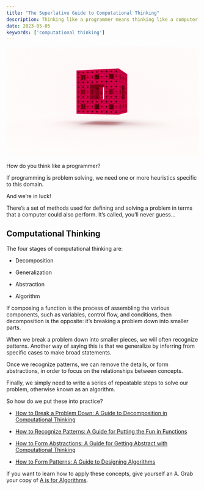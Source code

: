 ```yaml
---
title: "The Superlative Guide to Computational Thinking"
description: Thinking like a programmer means thinking like a computer. If you want to think like a programmer, you'll want to learn computational thinking.
date: 2023-05-05
keywords: ['computational thinking']
---
```



![ Menger sponge ]( jarednielsen-computational-thinking.png)

How do you think like a programmer? 

If programming is problem solving, we need one or more heuristics specific to this domain. 

And we’re in luck! 

There’s a set of methods used for defining and solving a problem in terms that a computer could also perform. It’s called, you’ll never guess…


## Computational Thinking

The four stages of computational thinking are: 

* Decomposition

* Generalization

* Abstraction

* Algorithm

If composing a function is the process of assembling the various components, such as variables, control flow, and conditions, then decomposition is the opposite: it’s breaking a problem down into smaller parts.

When we break a problem down into smaller pieces, we will often recognize patterns. Another way of saying this is that we generalize by inferring from specific cases to make broad statements.

Once we recognize patterns, we can remove the details, or form abstractions, in order to focus on the relationships between concepts.

Finally, we simply need to write a series of repeatable steps to solve our problem, otherwise known as an algorithm.

So how do we put these into practice? 

* [How to Break a Problem Down: A Guide to Decomposition in Computational Thinking](https://jarednielsen.com/decomposition/)

* [How to Recognize Patterns: A Guide for Putting the Fun in Functions](https://jarednielsen.com/patterrn-recognition/)

* [How to Form Abstractions: A Guide for Getting Abstract with Computational Thinking](https://jarednielsen.com/abstraction/)

* [How to Form Patterns: A Guide to Designing Algorithms](https://jarednielsen.com/pattern-forming/)

If you want to learn how to apply these concepts, give yourself an A. Grab your copy of [A is for Algorithms](https://gum.co/algorithms).
